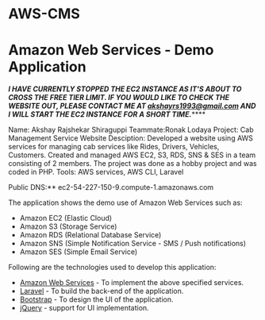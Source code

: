 # AWS-CMS
# Amazon Web Services - Demo Application


*******I HAVE CURRENTLY STOPPED THE EC2 INSTANCE AS IT'S ABOUT TO CROSS THE FREE TIER LIMIT. IF YOU WOULD LIKE TO CHECK THE WEBSITE OUT, PLEASE CONTACT ME AT akshayrs1993@gmail.com AND I WILL START THE EC2 INSTANCE FOR A SHORT TIME.***********

Name: Akshay Rajshekar Shiraguppi 
Teammate:Ronak Lodaya
Project: Cab Management Service Website
Desciption: Developed a website using AWS services for managing cab services like Rides, Drivers, Vehicles, Customers.
Created and managed AWS EC2, S3, RDS, SNS & SES in a team consisting of 2 members.
The project was done as a hobby project and was coded in PHP. Tools: AWS services, AWS CLI, Laravel

Public DNS:**  ec2-54-227-150-9.compute-1.amazonaws.com

The application shows the demo use of Amazon Web Services such as: 
  - Amazon EC2 (Elastic Cloud)
  - Amazon S3 (Storage Service)
  - Amazon RDS (Relational Database Service)
  - Amazon SNS (Simple Notification Service - SMS / Push notifications)
  - Amazon SES (Simple Email Service)

Following are the technologies used to develop this application:
* [Amazon Web Services](https://aws.amazon.com/) - To implement the above specified services.
* [Laravel](https://laravel.com/) - To build the back-end of the application. 
* [Bootstrap](https://getbootstrap.com/) - To design the UI of the application.
* [jQuery](https://jquery.com/) - support for UI implementation.

